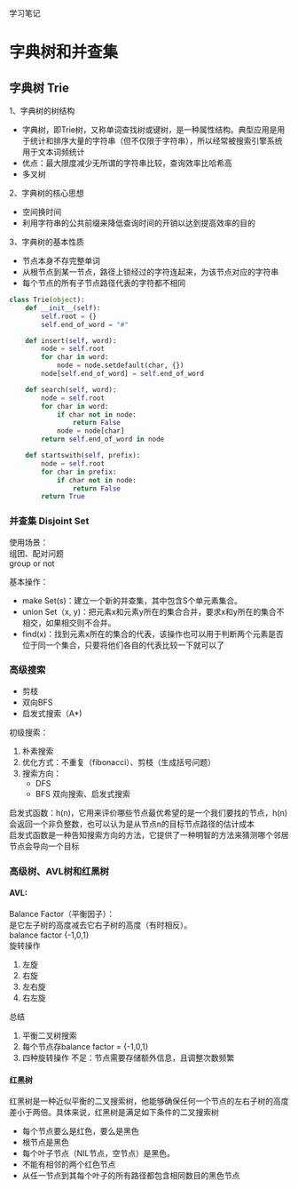 学习笔记
# 字典树和并查集

## 字典树 Trie
1、字典树的树结构  
* 字典树，即Trie树，又称单词查找树或键树，是一种属性结构。典型应用是用于统计和排序大量的字符串（但不仅限于字符串），所以经常被搜索引擎系统用于文本词频统计  
* 优点：最大限度减少无所谓的字符串比较，查询效率比哈希高  
* 多叉树  

2、字典树的核心思想  
* 空间换时间  
* 利用字符串的公共前缀来降低查询时间的开销以达到提高效率的目的

3、字典树的基本性质  
* 节点本身不存完整单词  
* 从根节点到某一节点，路径上锁经过的字符连起来，为该节点对应的字符串  
* 每个节点的所有子节点路径代表的字符都不相同  
```python
class Trie(object):
    def __init__(self):
        self.root = {}
        self.end_of_word = "#"

    def insert(self, word):
        node = self.root
        for char in word:
            node = node.setdefault(char, {})
        node[self.end_of_word] = self.end_of_word

    def search(self, word):
        node = self.root
        for char in word:
            if char not in node:
                return False
            node = node[char]
        return self.end_of_word in node

    def startswith(self, prefix):
        node = self.root
        for char in prefix:
            if char not in node:
                return False
        return True
```

### 并查集 Disjoint Set
使用场景：  
组团、配对问题  
group or not  

基本操作：  
* make Set(s)：建立一个新的并查集，其中包含S个单元素集合。
* union Set（x, y)：把元素x和元素y所在的集合合并，要求x和y所在的集合不相交，如果相交则不合并。
* find(x)：找到元素x所在的集合的代表，该操作也可以用于判断两个元素是否位于同一个集合，只要将他们各自的代表比较一下就可以了

### 高级搜索
* 剪枝
* 双向BFS
* 启发式搜索（A*)

初级搜索：
1. 朴素搜索
2. 优化方式：不重复（fibonacci）、剪枝（生成括号问题）
3. 搜索方向：
   * DFS
   * BFS
   双向搜索、启发式搜索

启发式函数：h(n)，它用来评价哪些节点最优希望的是一个我们要找的节点，h(n)会返回一个非负整数，也可以认为是从节点n的目标节点路径的估计成本  
启发式函数是一种告知搜索方向的方法，它提供了一种明智的方法来猜测哪个邻居节点会导向一个目标  

### 高级树、AVL树和红黑树

#### AVL:
Balance Factor（平衡因子）：  
是它左子树的高度减去它右子树的高度（有时相反）。  
balance factor {-1,0,1}  
旋转操作
1. 左旋
2. 右旋
3. 左右旋
4. 右左旋

总结
1. 平衡二叉树搜索
2. 每个节点存balance factor = {-1,0,1}
3. 四种旋转操作
不足：节点需要存储额外信息，且调整次数频繁  

#### 红黑树
红黑树是一种近似平衡的二叉搜索树，他能够确保任何一个节点的左右子树的高度差小于两倍。具体来说，红黑树是满足如下条件的二叉搜索树
* 每个节点要么是红色，要么是黑色
* 根节点是黑色
* 每个叶子节点（NIL节点，空节点）是黑色。
* 不能有相邻的两个红色节点
* 从任一节点到其每个叶子的所有路径都包含相同数目的黑色节点




